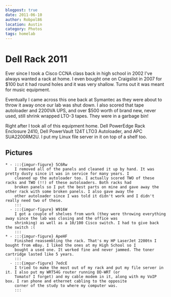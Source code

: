 ```yaml
---
blogpost: true
date: 2011-06-10
author: Robpol86
location: Austin
category: Photos
tags: homelab
---
```


# Dell Rack 2011

Ever since I took a Cisco CCNA class back in high school in 2002 I've always wanted a rack at home. I even bought one on
Craigslist in 2007 for $100 but it had round holes and it was very shallow. Turns out it was meant for music equipment.

Eventually I came across this one back at Symantec as they were about to throw it away once our lab was shut down. I
also scored that tape autoloader and 2200VA UPS, and over $500 worth of brand new, never used, still shrink wrapped
LTO-3 tapes. They were in a garbage bin!

Right after I took all of this equipment home. Dell PowerEdge Rack Enclosure 2410, Dell PowerVault 124T LTO3 Autoloader, and
APC SUA2200RM2U. I put my Linux file server in it on top of a shelf too.

## Pictures

```{list-table}
* - :::{imgur-figure} 5C6Rw
    I removed all of the panels and cleaned it up by hand. It was pretty dusty since it was in service for many years. I
    cleaned up the autoloader too. I actually scored TWO of these racks and TWO (!!) of these autoloaders. Both racks had
    broken panels so I put the best parts on mine and gave away the other rack with some broken panels. I also gave away the
    other autoloader since I was told it didn't work and I didn't really need two of these.
    :::
  - :::{imgur-figure} W916W
    I got a couple of shelves from work (they were throwing everything away since the lab was closing and the office was
    shrinking) as well as a 10/100 Cisco switch. I had to give back the switch :(
    :::
* - :::{imgur-figure} ApeHF
    Finished reassembling the rack. That's my HP LaserJet 2200tn I bought from eBay. I liked the ones at my High School so I
    bought a used one. It worked fine and never jammed. The toner cartridge lasted like 5 years.
    :::
  - :::{imgur-figure} 7edcE
    I tried to make the most out of my rack and put my file server in it. I also put my WRT54G router running DD-WRT (or
    Tomato? I forget) and my cable modem in it, along with my VoIP box. I ran phone and ethernet cabling to the opposite
    corner of the study to where my computer was.
    :::
```
